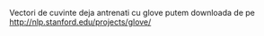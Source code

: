 Vectori de cuvinte deja antrenati cu glove putem downloada de pe http://nlp.stanford.edu/projects/glove/
